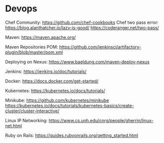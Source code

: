 # Devops

Chef Community: https://github.com/chef-cookbooks 
Chef two pass error: https://blog.alanthatcher.io/lazy-is-good/ https://coderanger.net/two-pass/


Maven: https://maven.apache.org/

Maven Repositories POM: https://github.com/jenkinsci/artifactory-plugin/blob/master/pom.xml

Deploying on Nexus: https://www.baeldung.com/maven-deploy-nexus

Jenkins: https://jenkins.io/doc/tutorials/

Docker: https://docs.docker.com/get-started/

Kubernetes: https://kubernetes.io/docs/tutorials/

Minikube: https://github.com/kubernetes/minikube
          https://kubernetes.io/docs/tutorials/kubernetes-basics/create-cluster/cluster-interactive/

Linux IP Networking: https://www.cs.unh.edu/cnrg/people/gherrin/linux-net.html 


Ruby on Rails: https://guides.rubyonrails.org/getting_started.html
